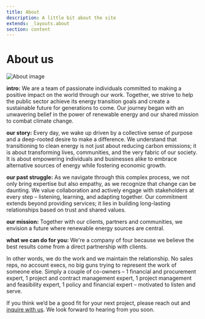 ```yaml
---
title: About
description: A little bit about the site
extends: _layouts.about
section: content
---
```


# About us

<img src="/assets/img/about.png"
    alt="About image"
    class="flex rounded-full h-64 w-64 bg-contain mx-auto md:float-right my-6 md:ml-10" />

<p class="mb-6"><strong>intro:</strong> We are a team of passionate individuals committed to making a positive impact on the world through our work. Together, we strive to help the public sector achieve its energy transition goals and create a sustainable future for generations to come. Our journey began with an unwavering belief in the power of renewable energy and our shared mission to combat climate change.</p>
<p class="mb-6"><strong>our story:</strong> Every day, we wake up driven by a collective sense of purpose and a deep-rooted desire to make a difference. We understand that transitioning to clean energy is not just about reducing carbon emissions; it is about transforming lives, communities, and the very fabric of our society. It is about empowering individuals and businesses alike to embrace alternative sources of energy while fostering economic growth.</p>
<p class="mb-6"><strong>our past struggle:</strong> As we navigate through this complex process, we not only bring expertise but also empathy, as we recognize that change can be daunting. We value collaboration and actively engage with stakeholders at every step – listening, learning, and adapting together. Our commitment extends beyond providing services; it lies in building long-lasting relationships based on trust and shared values.</p>
<p class="mb-6"><strong>our mission:</strong> Together with our clients, partners and communities, we envision a future where renewable energy sources are central.</p> 
<p class="mb-6"><strong>what we can do for you:</strong> We're a company of four because we believe the best results come from a direct partnership with clients.</p>
<p class="mb-6">In other words, we do the work and we maintain the relationship. No sales reps, no account execs, no big guns trying to represent the work of someone else. Simply a couple of co-owners – 1 financial and procurement expert, 1 project and contract management expert, 1 project management and feasibility expert, 1 policy and financial expert – motivated to listen and serve.</p>
<p class="mb-6">If you think we’d be a good fit for your next project, please reach out and <a href="/contact">inquire with us</a>. We look forward to hearing from you soon.</p>

<!-- Wij zijn een team van gepassioneerde individuen die zich inzetten om via ons werk een positieve impact op de wereld te maken. Samen streven we ernaar de publieke sector te helpen haar doelstellingen op het gebied van de energietransitie te verwezenlijken en een duurzame toekomst voor de komende generaties te creëren. Onze reis begon met een onwrikbaar geloof in de kracht van hernieuwbare energie en onze gedeelde missie om de klimaatverandering te bestrijden.

Elke dag worden we wakker gedreven door een collectief gevoel van doelgerichtheid en een diepgeworteld verlangen om een verschil te maken. We begrijpen dat de transitie naar schone energie niet alleen gaat over het verminderen van de CO2-uitstoot; het gaat over het transformeren van levens, gemeenschappen en de structuur van onze samenleving. Het gaat erom individuen en bedrijven in staat te stellen alternatieve energiebronnen te omarmen en tegelijkertijd de economische groei te bevorderen.

Terwijl we door dit complexe proces navigeren, brengen we niet alleen expertise mee, maar ook empathie, omdat we beseffen dat verandering ontmoedigend kan zijn. Wij waarderen samenwerking en zijn bij elke stap actief betrokken bij belanghebbenden – door samen te luisteren, te leren en ons aan te passen. Onze inzet gaat verder dan het leveren van diensten; het ligt in het opbouwen van langdurige relaties gebaseerd op vertrouwen en gedeelde waarden.

Samen met onze klanten, partners en gemeenschappen stellen wij ons een toekomst voor waarin hernieuwbare energiebronnen centraal staan -->
